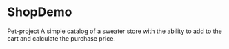 # ShopDemo
Pet-project
A simple catalog of a sweater store with the ability to add to the cart and calculate the purchase price.
